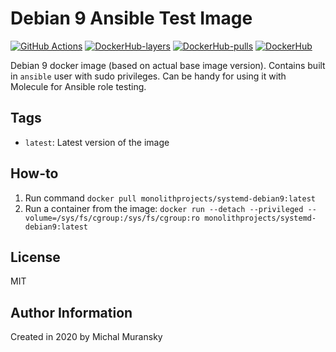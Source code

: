# Debian 9 Ansible Test Image

[![GitHub Actions](https://github.com/MonolithProjects/docker-systemd-debian9/workflows/Dockerfile%20test/badge.svg?branch=master)](https://github.com/MonolithProjects/docker-systemd-debian9/actions)
[![DockerHub-layers](https://img.shields.io/microbadger/layers/monolithprojects/systemd-debian9)](https://hub.docker.com/repository/docker/monolithprojects/systemd-debian9)
[![DockerHub-pulls](https://img.shields.io/docker/pulls/monolithprojects/systemd-debian9)](https://hub.docker.com/repository/docker/monolithprojects/systemd-debian9)
[![DockerHub](https://img.shields.io/docker/cloud/automated/monolithprojects/systemd-debian9?maxAge=2592000)](https://hub.docker.com/repository/docker/monolithprojects/systemd-debian9)

Debian 9 docker image (based on actual base image version). Contains built in `ansible` user with sudo privileges.
Can be handy for using it with Molecule for Ansible role testing.

## Tags

- `latest`: Latest version of the image

## How-to

  1. Run command `docker pull monolithprojects/systemd-debian9:latest`  
  2. Run a container from the image: `docker run --detach --privileged --volume=/sys/fs/cgroup:/sys/fs/cgroup:ro monolithprojects/systemd-debian9:latest`  

## License

MIT

## Author Information

Created in 2020 by Michal Muransky
